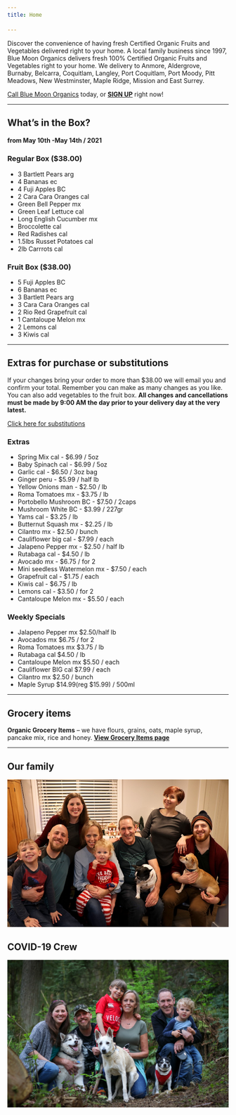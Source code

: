 ```yaml
---
title: Home

---
```

Discover the convenience of having fresh Certified Organic Fruits and Vegetables delivered right to your home. A local family business since 1997, Blue Moon Organics delivers fresh 100% Certified Organic Fruits and Vegetables right to your home. We delivery to Anmore, Aldergrove, Burnaby, Belcarra, Coquitlam, Langley, Port Coquitlam, Port Moody, Pitt Meadows, New Westminster, Maple Ridge, Mission and East Surrey.

[Call Blue Moon Organics](/contact) today, or [**SIGN UP**](/sign-up) right now!

***

## What’s in the Box?

#### **from  May 10th -May 14th / 2021**

### Regular Box ($38.00)

* 3 Bartlett Pears  arg
* 4 Bananas  ec
* 4 Fuji Apples  BC
* 2 Cara Cara Oranges cal
* Green Bell Pepper  mx
* Green Leaf Lettuce  cal
* Long English Cucumber  mx
* Broccolette cal
* Red Radishes  cal
* 1.5lbs Russet Potatoes  cal
* 2lb Carrrots  cal

### Fruit Box ($38.00)

* 5 Fuji Apples  BC
* 6 Bananas  ec
* 3 Bartlett Pears  arg
* 3 Cara Cara Oranges  cal
* 2 Rio Red Grapefruit  cal
* 1 Cantaloupe Melon mx
* 2 Lemons  cal
* 3 Kiwis  cal

***

## Extras for purchase or substitutions

If your changes bring your order to more than $38.00 we will email you and confirm your total. Remember you can make as many changes as you like. You can also add vegetables to the fruit box. **All changes and cancellations must be made by 9:00 AM the day prior to your delivery day at the very latest.**

[Click here for substitutions](/substitutions "Click here for substitutions")

### Extras

* Spring Mix cal  -  $6.99 / 5oz
* Baby Spinach cal  -  $6.99 / 5oz
* Garlic  cal - $6.50 / 3oz bag
* Ginger  peru - $5.99 / half lb
* Yellow Onions man - $2.50 / lb
* Roma Tomatoes mx - $3.75 / lb
* Portobello Mushroom  BC - $7.50 / 2caps
* Mushroom White  BC - $3.99 / 227gr
* Yams  cal -  $3.25 / lb
* Butternut Squash  mx - $2.25 / lb
* Cilantro  mx - $2.50 / bunch
* Cauliflower big cal - $7.99 / each
* Jalapeno Pepper  mx - $2.50 / half lb
* Rutabaga  cal - $4.50 / lb
* Avocado  mx - $6.75 / for 2
* Mini seedless Watermelon  mx  - $7.50 / each
* Grapefruit  cal - $1.75 / each
* Kiwis  cal - $6.75 / lb
* Lemons  cal -  $3.50 / for 2
* Cantaloupe Melon  mx - $5.50 / each

### Weekly Specials

* Jalapeno Pepper mx   $2.50/half lb
* Avocados mx   $6.75 / for 2
* Roma Tomatoes mx   $3.75 / lb
* Rutabaga cal   $4.50 / lb
* Cantaloupe Melon mx   $5.50 / each
* Cauliflower BIG cal   $7.99 / each
* Cilantro mx   $2.50 / bunch
* Maple Syrup $14.99(reg $15.99) / 500ml

***

## Grocery items

**Organic Grocery Items** – we have flours, grains, oats, maple syrup, pancake mix, rice and honey. [**View Grocery Items page**](/groceries)

***

## Our family

![Our family.](./uploads/IMG_1376-copy.jpg "Our family")

## COVID-19 Crew

![COVID-19 crew.](./uploads/covid.jpg "COVID-19 crew")